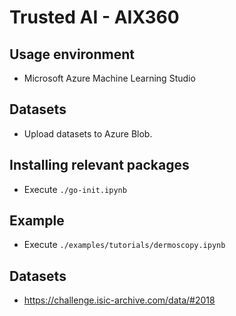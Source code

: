# Trusted AI - AIX360

## Usage environment
* Microsoft Azure Machine Learning Studio

## Datasets
* Upload datasets to Azure Blob.

## Installing relevant packages
* Execute `./go-init.ipynb`

## Example
* Execute `./examples/tutorials/dermoscopy.ipynb`

## Datasets
* https://challenge.isic-archive.com/data/#2018